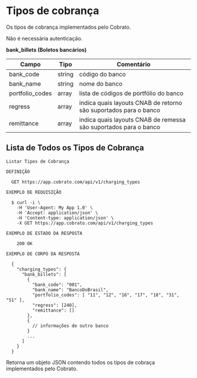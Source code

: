 # Tipos de cobrança

Os tipos de cobrança implementados pelo Cobrato.

<aside class="notice">Não é necessária autenticação.</aside>

**bank_billets (Boletos bancários)**

| Campo           | Tipo   | Comentário                                                       |
|-----------------|--------|------------------------------------------------------------------|
| bank_code       | string | código do banco                                                  |
| bank_name       | string | nome do banco                                                    |
| portfolio_codes | array  | lista de códigos de portfólio do banco                           |
| regress         | array  | indica quais layouts CNAB de retorno são suportados para o banco |
| remittance      | array  | indica quais layouts CNAB de remessa são suportados para o banco |


## Lista de Todos os Tipos de Cobrança

```shell
Listar Tipos de Cobrança

DEFINIÇÃO

  GET https://app.cobrato.com/api/v1/charging_types

EXEMPLO DE REQUISIÇÃO

  $ curl -i \
    -H 'User-Agent: My App 1.0' \
    -H 'Accept: application/json' \
    -H 'Content-type: application/json' \
    -X GET https://app.cobrato.com/api/v1/charging_types

EXEMPLO DE ESTADO DA RESPOSTA

    200 OK

EXEMPLO DE CORPO DA RESPOSTA

  {
    "charging_types": {
      "bank_billets": [
        {
          "bank_code": "001",
          "bank_name": "BancoDoBrasil",
          "portfolio_codes": [ "11", "12", "16", "17", "18", "31", "51" ],
          "regress": [240],
          "remittance": []
        },
        {
          // informações de outro banco
        }
        ...
      ]
    }
  }
```

Retorna um objeto JSON contendo todos os tipos de cobraça implementados pelo Cobrato.
